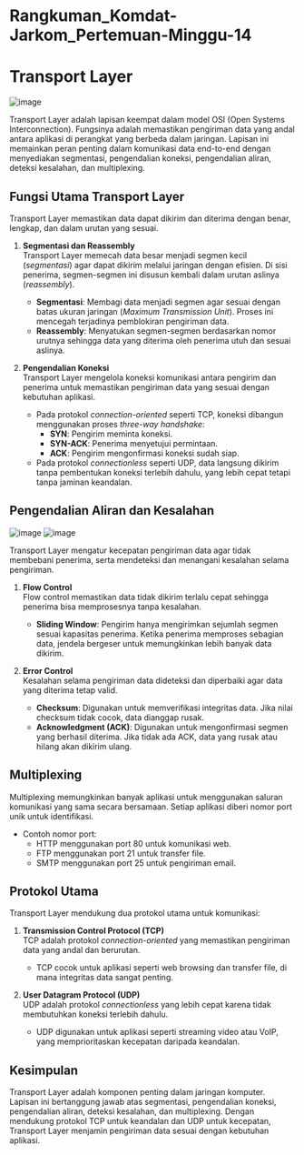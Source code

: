 # Rangkuman_Komdat-Jarkom_Pertemuan-Minggu-14

# Transport Layer

![image](https://github.com/user-attachments/assets/235a298a-dc61-40f9-8f69-9bb36beac79b)


Transport Layer adalah lapisan keempat dalam model OSI (Open Systems Interconnection). Fungsinya adalah memastikan pengiriman data yang andal antara aplikasi di perangkat yang berbeda dalam jaringan. Lapisan ini memainkan peran penting dalam komunikasi data end-to-end dengan menyediakan segmentasi, pengendalian koneksi, pengendalian aliran, deteksi kesalahan, dan multiplexing.

## Fungsi Utama Transport Layer

Transport Layer memastikan data dapat dikirim dan diterima dengan benar, lengkap, dan dalam urutan yang sesuai.

1. **Segmentasi dan Reassembly**  
   Transport Layer memecah data besar menjadi segmen kecil (*segmentasi*) agar dapat dikirim melalui jaringan dengan efisien. Di sisi penerima, segmen-segmen ini disusun kembali dalam urutan aslinya (*reassembly*).  
   - **Segmentasi**: Membagi data menjadi segmen agar sesuai dengan batas ukuran jaringan (*Maximum Transmission Unit*). Proses ini mencegah terjadinya pemblokiran pengiriman data.  
   - **Reassembly**: Menyatukan segmen-segmen berdasarkan nomor urutnya sehingga data yang diterima oleh penerima utuh dan sesuai aslinya.

2. **Pengendalian Koneksi**  
   Transport Layer mengelola koneksi komunikasi antara pengirim dan penerima untuk memastikan pengiriman data yang sesuai dengan kebutuhan aplikasi.  
   - Pada protokol *connection-oriented* seperti TCP, koneksi dibangun menggunakan proses *three-way handshake*:  
     - **SYN**: Pengirim meminta koneksi.  
     - **SYN-ACK**: Penerima menyetujui permintaan.  
     - **ACK**: Pengirim mengonfirmasi koneksi sudah siap.  
   - Pada protokol *connectionless* seperti UDP, data langsung dikirim tanpa pembentukan koneksi terlebih dahulu, yang lebih cepat tetapi tanpa jaminan keandalan.

## Pengendalian Aliran dan Kesalahan

![image](https://github.com/user-attachments/assets/34c26f60-5aec-489b-a0f5-b6a0e04d5e63) ![image](https://github.com/user-attachments/assets/ec8d5815-eddb-4ba0-80cf-8fcd0694194c)


Transport Layer mengatur kecepatan pengiriman data agar tidak membebani penerima, serta mendeteksi dan menangani kesalahan selama pengiriman.

1. **Flow Control**  
   Flow control memastikan data tidak dikirim terlalu cepat sehingga penerima bisa memprosesnya tanpa kesalahan.  
   - **Sliding Window**: Pengirim hanya mengirimkan sejumlah segmen sesuai kapasitas penerima. Ketika penerima memproses sebagian data, jendela bergeser untuk memungkinkan lebih banyak data dikirim.  

2. **Error Control**  
   Kesalahan selama pengiriman data dideteksi dan diperbaiki agar data yang diterima tetap valid.  
   - **Checksum**: Digunakan untuk memverifikasi integritas data. Jika nilai checksum tidak cocok, data dianggap rusak.  
   - **Acknowledgment (ACK)**: Digunakan untuk mengonfirmasi segmen yang berhasil diterima. Jika tidak ada ACK, data yang rusak atau hilang akan dikirim ulang.

## Multiplexing

Multiplexing memungkinkan banyak aplikasi untuk menggunakan saluran komunikasi yang sama secara bersamaan. Setiap aplikasi diberi nomor port unik untuk identifikasi.  
- Contoh nomor port:  
  - HTTP menggunakan port 80 untuk komunikasi web.  
  - FTP menggunakan port 21 untuk transfer file.  
  - SMTP menggunakan port 25 untuk pengiriman email.  

## Protokol Utama

Transport Layer mendukung dua protokol utama untuk komunikasi:

1. **Transmission Control Protocol (TCP)**  
   TCP adalah protokol *connection-oriented* yang memastikan pengiriman data yang andal dan berurutan.  
   - TCP cocok untuk aplikasi seperti web browsing dan transfer file, di mana integritas data sangat penting.  

2. **User Datagram Protocol (UDP)**  
   UDP adalah protokol *connectionless* yang lebih cepat karena tidak membutuhkan koneksi terlebih dahulu.  
   - UDP digunakan untuk aplikasi seperti streaming video atau VoIP, yang memprioritaskan kecepatan daripada keandalan.  

## Kesimpulan

Transport Layer adalah komponen penting dalam jaringan komputer. Lapisan ini bertanggung jawab atas segmentasi, pengendalian koneksi, pengendalian aliran, deteksi kesalahan, dan multiplexing. Dengan mendukung protokol TCP untuk keandalan dan UDP untuk kecepatan, Transport Layer menjamin pengiriman data sesuai dengan kebutuhan aplikasi.
